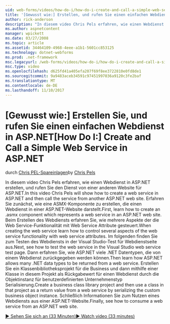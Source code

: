 ```yaml
---
uid: web-forms/videos/how-do-i/how-do-i-create-and-call-a-simple-web-service-in-aspnet
title: '[Gewusst wie:] Erstellen, und rufen Sie einen einfachen Webdienst in ASP.NET | Microsoft Docs'
author: rick-anderson
description: "In diesem video Chris Pels erfahren, wie einen Webdienst in ASP.NET erstellen, und rufen Sie den Dienst von einer anderen Website für ASP.NET. Zunächst Informationen Sie zum Erstellen..."
ms.author: aspnetcontent
manager: wpickett
ms.date: 03/27/2008
ms.topic: article
ms.assetid: 34464109-4968-4eee-a1b1-5601cc853125
ms.technology: dotnet-webforms
ms.prod: .net-framework
msc.legacyurl: /web-forms/videos/how-do-i/how-do-i-create-and-call-a-simple-web-service-in-aspnet
msc.type: video
ms.openlocfilehash: d625fd41a405efa207f69f8ee3722810e0fd8de1
ms.sourcegitcommit: 9a9483aceb34591c97451997036a9120c3fe2baf
ms.translationtype: MT
ms.contentlocale: de-DE
ms.lasthandoff: 11/10/2017
---
```

<a name="how-do-i-create-and-call-a-simple-web-service-in-aspnet"></a><span data-ttu-id="658a7-104">[Gewusst wie:] Erstellen Sie, und rufen Sie einen einfachen Webdienst in ASP.NET</span><span class="sxs-lookup"><span data-stu-id="658a7-104">[How Do I:] Create and Call a Simple Web Service in ASP.NET</span></span>
====================
<span data-ttu-id="658a7-105">durch [Chris PEL-Spareinlagen](https://twitter.com/chrispels)</span><span class="sxs-lookup"><span data-stu-id="658a7-105">by [Chris Pels](https://twitter.com/chrispels)</span></span>

<span data-ttu-id="658a7-106">In diesem video Chris Pels erfahren, wie einen Webdienst in ASP.NET erstellen, und rufen Sie den Dienst von einer anderen Website für ASP.NET.</span><span class="sxs-lookup"><span data-stu-id="658a7-106">In this video Chris Pels will show how to create a web service in ASP.NET and then call the service from another ASP.NET web site.</span></span> <span data-ttu-id="658a7-107">Erfahren Sie zunächst, wie eine ASMX-Komponente zu erstellen, die einen Webdienst in einer ASP.NET-Website darstellt.</span><span class="sxs-lookup"><span data-stu-id="658a7-107">First, learn how to create an .asmx component which represents a web service in an ASP.NET web site.</span></span> <span data-ttu-id="658a7-108">Beim Erstellen des Webdiensts erfahren Sie, wie mehrere Aspekte der die Web Service-Funktionalität mit Web Service Attribute gesteuert.</span><span class="sxs-lookup"><span data-stu-id="658a7-108">When creating the web service learn how to control several aspects of the web service functionality with web service attributes.</span></span> <span data-ttu-id="658a7-109">Im folgenden finden Sie zum Testen des Webdiensts in der Visual Studio-Test für Webdienstseite aus.</span><span class="sxs-lookup"><span data-stu-id="658a7-109">Next, see how to test the web service in the Visual Studio web service test page.</span></span> <span data-ttu-id="658a7-110">Dann erfahren Sie, wie ASP.NET viele .NET Datentypen, die von einem Webdienst zurückgegeben werden können.</span><span class="sxs-lookup"><span data-stu-id="658a7-110">Then learn how ASP.NET allows many .NET data types to be returned from a web service.</span></span> <span data-ttu-id="658a7-111">Erstellen Sie ein Klassenbibliotheksprojekt für die Business und dann mithilfe einer Klasse in diesem Projekt als Rückgabewert für einen Webdienst durch die Objektinstanz für benutzerdefinierten Unternehmenstyp Serialisierung.</span><span class="sxs-lookup"><span data-stu-id="658a7-111">Create a business class library project and then use a class in that project as a return value from a web service by serializing the custom business object instance.</span></span> <span data-ttu-id="658a7-112">Schließlich Informationen Sie zum Nutzen eines Webdiensts aus einer ASP.NET-Website.</span><span class="sxs-lookup"><span data-stu-id="658a7-112">Finally, see how to consume a web service from an ASP.NET web site.</span></span>

[<span data-ttu-id="658a7-113">&#9654; Sehen Sie sich an (33 Minuten)</span><span class="sxs-lookup"><span data-stu-id="658a7-113">&#9654; Watch video (33 minutes)</span></span>](https://channel9.msdn.com/Blogs/ASP-NET-Site-Videos/how-do-i-create-and-call-a-simple-web-service-in-aspnet)
